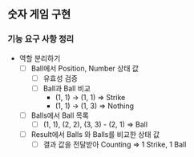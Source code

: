 ## 숫자 게임 구현

### 기능 요구 사항 정리

- 역할 분리하기
    - [ ] Ball에서 Position, Number 상태 값
        - [ ] 유효성 검증
        - [ ] Ball과 Ball 비교
            - (1, 1) -> (1, 1) => Strike
            - (1, 1) -> (1, 3) => Nothing
    - [ ] Balls에서 Ball 목록
        - [ ] (1, 1), (2, 2), (3, 3) - (2, 1) => Ball
    - [ ] Result에서 Balls 와 Balls를 비교한 상태 값
        - [ ] 결과 값을 전달받아 Counting => 1 Strike, 1 Ball
